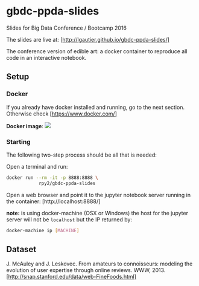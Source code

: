 # gbdc-ppda-slides

Slides for Big Data Conference / Bootcamp 2016

The slides are live at: [http://lgautier.github.io/gbdc-ppda-slides/]

The conference version of edible art: a docker container to reproduce all code in an interactive notebook.

## Setup

### Docker

If you already have docker installed and running, go to the next section. Otherwise check [https://www.docker.com/]

**Docker image**: [![](https://images.microbadger.com/badges/image/rpy2/gbdc-ppda-slides.svg)](https://microbadger.com/images/rpy2/gbdc-ppda-slides "Get your own image badge on microbadger.com")


### Starting

The following two-step process should be all that is needed:

Open a terminal and run:

```bash
docker run --rm -it -p 8888:8888 \
            rpy2/gbdc-ppda-slides
```

Open a web browser and point it to the jupyter notebook server running in the container: [http://localhost:8888/]

**note:** is using docker-machine (OSX or Windows) the host for the jupyter server will not be `localhost` but the IP returned by: 

```bash
docker-machine ip [MACHINE]
```

## Dataset

J. McAuley and J. Leskovec. From amateurs to connoisseurs: modeling the evolution of user expertise through online reviews. WWW, 2013. [http://snap.stanford.edu/data/web-FineFoods.html]
